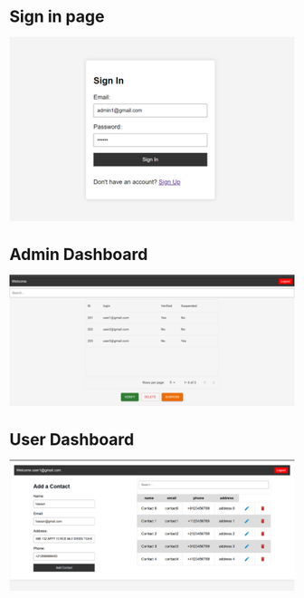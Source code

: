 # Sign in page
![img_1.png](img_1.png)

# Admin Dashboard
![img.png](img.png)

# User Dashboard
![img_3.png](img_3.png)
